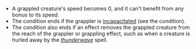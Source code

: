 -   A grappled creature's speed becomes 0, and it can't benefit from any bonus to its speed.
-   The condition ends if the grappler is [incapacitated](https://www.dandwiki.com/wiki/5e_SRD:Conditions#Incapacitated "5e SRD:Conditions") (see the condition).
-   The condition also ends if an effect removes the grappled creature from the reach of the grappler or grappling effect, such as when a creature is hurled away by the [_thunderwave_](https://www.dandwiki.com/wiki/5e_SRD:Thunderwave "5e SRD:Thunderwave") spell.